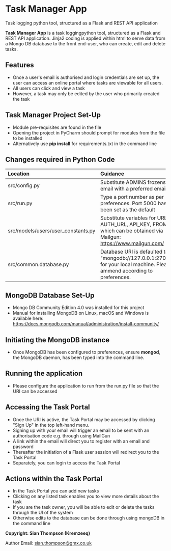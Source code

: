 # Task Manager App
Task logging python tool, structured as a Flask and REST API application

**Task Manager App** is a task loggingpython tool, structured as a Flask and REST API application.
Jinja2 coding is applied within html to serve data from a Mongo DB database to the front end-user, who can create, edit and delete tasks.

## Features

- Once a user's email is authorised and login credentials are set up, the user can access an online portal where tasks are viewable for all users.
- All users can click and view a task
- However, a task may only be edited by the user who primarily created the task
 
## Task Manager Project Set-Up

- Module pre-requisites are found in the <a href="https://github.com/Kremzeeq/TaskManagerApp/blob/master/requirements.txt"></a> file
- Opening the project in PyCharm should prompt for modules from the file to be installed
- Alternatively use **pip install** for requirements.txt in the command line

## Changes required in Python Code

| Location                           | Guidance                                                                                       |
|:-----------------------------------|:-----------------------------------------------------------------------------------------------|
| src/config.py                      | Substitute ADMINS frozenset email with a preferred email                                       |
| src/run.py                         | Type a port number as per preferences. Port 5000 has been set as the default                   |
| src/models/users/user_constants.py | Substitute variables for URL, AUTH_URL, API_KEY, FROM which can be obtained via Mailgun: https://www.mailgun.com/           |
| src/common.database.py             | Database URI is defaulted to "mongodb://127.0.0.1:27017" for your local machine. Please ammend according to preferences.           |


## MongoDB Database Set-Up

- Mongo DB Community Edition 4.0 was installed for this project
- Manual for installing MongoDB on Linux, macOS and Windows is available here:
https://docs.mongodb.com/manual/administration/install-community/

## Initiating the MongoDB instance

- Once MongoDB has been configured to preferences, ensure **mongod**, the MongoDB daemon, has been typed into the command line.

## Running the application

- Please configure the application to run from the run.py file so that the URI can be accessed

## Accessing the **Task Portal**

- Once the URI is active, the Task Portal may be accessed by clicking "Sign Up" in the top left-hand menu.
- Signing up with your email will trigger an email to be sent with an authorisation code e.g. through using MailGun
- A link within the email will direct you to register with an email and password
- Thereafter the initiation of a Flask user session will redirect you to the Task Portal
- Separately, you can login to access the Task Portal

## Actions within the **Task Portal**

- In the Task Portal you can add new tasks
- Clicking on any listed task enables you to view more details about the task
- If you are the task owner, you will be able to edit or delete the tasks through the UI of the system
- Otherwise edits to the database can be done through using mongoDB in the command line

**Copyright: Sian Thompson (Kremzeeq)**

Author Email: sian.thompson@gmx.co.uk
